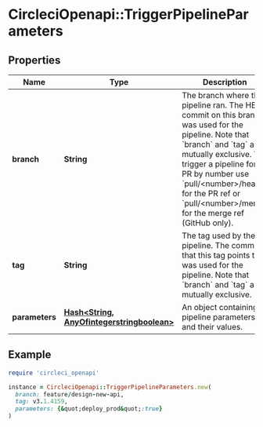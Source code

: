 # CircleciOpenapi::TriggerPipelineParameters

## Properties

| Name | Type | Description | Notes |
| ---- | ---- | ----------- | ----- |
| **branch** | **String** | The branch where the pipeline ran. The HEAD commit on this branch was used for the pipeline. Note that &#x60;branch&#x60; and &#x60;tag&#x60; are mutually exclusive. To trigger a pipeline for a PR by number use &#x60;pull/&lt;number&gt;/head&#x60; for the PR ref or &#x60;pull/&lt;number&gt;/merge&#x60; for the merge ref (GitHub only). | [optional] |
| **tag** | **String** | The tag used by the pipeline. The commit that this tag points to was used for the pipeline. Note that &#x60;branch&#x60; and &#x60;tag&#x60; are mutually exclusive. | [optional] |
| **parameters** | [**Hash&lt;String, AnyOfintegerstringboolean&gt;**](AnyOfintegerstringboolean.md) | An object containing pipeline parameters and their values. | [optional] |

## Example

```ruby
require 'circleci_openapi'

instance = CircleciOpenapi::TriggerPipelineParameters.new(
  branch: feature/design-new-api,
  tag: v3.1.4159,
  parameters: {&quot;deploy_prod&quot;:true}
)
```

